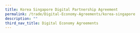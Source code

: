 ```yaml
---
title: Korea Singapore Digital Partnership Agreement
permalink: /trade/Digital-Economy-Agreements/korea-singapore
description: ""
third_nav_title: Digital Economy Agreements
---
```

